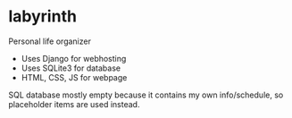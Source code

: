 # labyrinth
Personal life organizer
<ul>
  <li>Uses Django for webhosting</li>
  <li>Uses SQLite3 for database</li>
  <li>HTML, CSS, JS for webpage</li>
</ul>
<p>SQL database mostly empty because it contains my own info/schedule, so placeholder items are used instead. </p>

